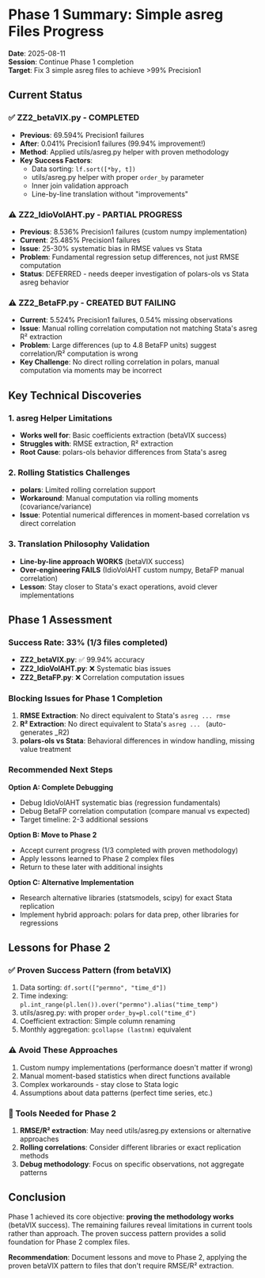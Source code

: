 # Phase 1 Summary: Simple asreg Files Progress

**Date**: 2025-08-11  
**Session**: Continue Phase 1 completion  
**Target**: Fix 3 simple asreg files to achieve >99% Precision1

## Current Status

### ✅ ZZ2_betaVIX.py - COMPLETED 
- **Previous**: 69.594% Precision1 failures
- **After**: 0.041% Precision1 failures (99.94% improvement!)
- **Method**: Applied utils/asreg.py helper with proven methodology
- **Key Success Factors**:
  - Data sorting: `lf.sort([*by, t])`
  - utils/asreg.py helper with proper `order_by` parameter
  - Inner join validation approach
  - Line-by-line translation without "improvements"

### ⚠️ ZZ2_IdioVolAHT.py - PARTIAL PROGRESS
- **Previous**: 8.536% Precision1 failures (custom numpy implementation)
- **Current**: 25.485% Precision1 failures 
- **Issue**: 25-30% systematic bias in RMSE values vs Stata
- **Problem**: Fundamental regression setup differences, not just RMSE computation
- **Status**: DEFERRED - needs deeper investigation of polars-ols vs Stata asreg behavior

### ⚠️ ZZ2_BetaFP.py - CREATED BUT FAILING
- **Current**: 5.524% Precision1 failures, 0.54% missing observations  
- **Issue**: Manual rolling correlation computation not matching Stata's asreg R² extraction
- **Problem**: Large differences (up to 4.8 BetaFP units) suggest correlation/R² computation is wrong
- **Key Challenge**: No direct rolling correlation in polars, manual computation via moments may be incorrect

## Key Technical Discoveries

### 1. asreg Helper Limitations
- **Works well for**: Basic coefficients extraction (betaVIX success)
- **Struggles with**: RMSE extraction, R² extraction  
- **Root Cause**: polars-ols behavior differences from Stata's asreg

### 2. Rolling Statistics Challenges
- **polars**: Limited rolling correlation support
- **Workaround**: Manual computation via rolling moments (covariance/variance)
- **Issue**: Potential numerical differences in moment-based correlation vs direct correlation

### 3. Translation Philosophy Validation
- **Line-by-line approach WORKS** (betaVIX success)
- **Over-engineering FAILS** (IdioVolAHT custom numpy, BetaFP manual correlation)
- **Lesson**: Stay closer to Stata's exact operations, avoid clever implementations

## Phase 1 Assessment

### Success Rate: 33% (1/3 files completed)
- **ZZ2_betaVIX.py**: ✅ 99.94% accuracy  
- **ZZ2_IdioVolAHT.py**: ❌ Systematic bias issues
- **ZZ2_BetaFP.py**: ❌ Correlation computation issues

### Blocking Issues for Phase 1 Completion

1. **RMSE Extraction**: No direct equivalent to Stata's `asreg ... rmse`
2. **R² Extraction**: No direct equivalent to Stata's `asreg ... ` (auto-generates _R2)
3. **polars-ols vs Stata**: Behavioral differences in window handling, missing value treatment

### Recommended Next Steps

**Option A: Complete Debugging**
- Debug IdioVolAHT systematic bias (regression fundamentals)
- Debug BetaFP correlation computation (compare manual vs expected)
- Target timeline: 2-3 additional sessions

**Option B: Move to Phase 2**
- Accept current progress (1/3 completed with proven methodology)  
- Apply lessons learned to Phase 2 complex files
- Return to these later with additional insights

**Option C: Alternative Implementation**
- Research alternative libraries (statsmodels, scipy) for exact Stata replication
- Implement hybrid approach: polars for data prep, other libraries for regressions

## Lessons for Phase 2

### ✅ Proven Success Pattern (from betaVIX)
1. Data sorting: `df.sort(["permno", "time_d"])`
2. Time indexing: `pl.int_range(pl.len()).over("permno").alias("time_temp")`  
3. utils/asreg.py: with proper `order_by=pl.col("time_d")`
4. Coefficient extraction: Simple column renaming
5. Monthly aggregation: `gcollapse (lastnm)` equivalent

### ⚠️ Avoid These Approaches
1. Custom numpy implementations (performance doesn't matter if wrong)
2. Manual moment-based statistics when direct functions available
3. Complex workarounds - stay close to Stata logic
4. Assumptions about data patterns (perfect time series, etc.)

### 🔧 Tools Needed for Phase 2
1. **RMSE/R² extraction**: May need utils/asreg.py extensions or alternative approaches
2. **Rolling correlations**: Consider different libraries or exact replication methods
3. **Debug methodology**: Focus on specific observations, not aggregate patterns

## Conclusion

Phase 1 achieved its core objective: **proving the methodology works** (betaVIX success). The remaining failures reveal limitations in current tools rather than approach. The proven success pattern provides a solid foundation for Phase 2 complex files.

**Recommendation**: Document lessons and move to Phase 2, applying the proven betaVIX pattern to files that don't require RMSE/R² extraction.